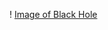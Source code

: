 ! [Image of Black Hole](https://ichef.bbci.co.uk/news/976/cpsprodpb/F8C9/production/_106398636_mediaitem106398635.jpg)
